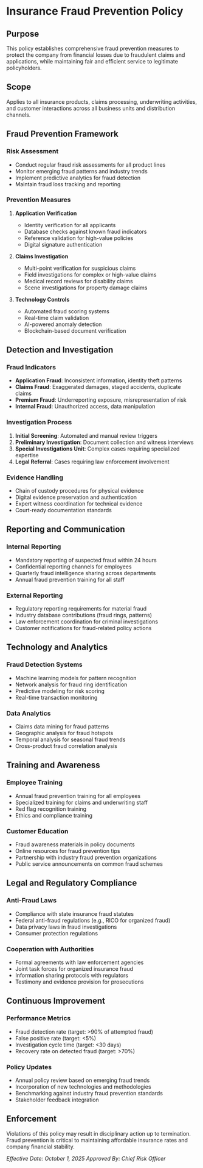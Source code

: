 # Insurance Fraud Prevention Policy

## Purpose
This policy establishes comprehensive fraud prevention measures to protect the company from financial losses due to fraudulent claims and applications, while maintaining fair and efficient service to legitimate policyholders.

## Scope
Applies to all insurance products, claims processing, underwriting activities, and customer interactions across all business units and distribution channels.

## Fraud Prevention Framework

### Risk Assessment
- Conduct regular fraud risk assessments for all product lines
- Monitor emerging fraud patterns and industry trends
- Implement predictive analytics for fraud detection
- Maintain fraud loss tracking and reporting

### Prevention Measures
1. **Application Verification**
   - Identity verification for all applicants
   - Database checks against known fraud indicators
   - Reference validation for high-value policies
   - Digital signature authentication

2. **Claims Investigation**
   - Multi-point verification for suspicious claims
   - Field investigations for complex or high-value claims
   - Medical record reviews for disability claims
   - Scene investigations for property damage claims

3. **Technology Controls**
   - Automated fraud scoring systems
   - Real-time claim validation
   - AI-powered anomaly detection
   - Blockchain-based document verification

## Detection and Investigation

### Fraud Indicators
- **Application Fraud**: Inconsistent information, identity theft patterns
- **Claims Fraud**: Exaggerated damages, staged accidents, duplicate claims
- **Premium Fraud**: Underreporting exposure, misrepresentation of risk
- **Internal Fraud**: Unauthorized access, data manipulation

### Investigation Process
1. **Initial Screening**: Automated and manual review triggers
2. **Preliminary Investigation**: Document collection and witness interviews
3. **Special Investigations Unit**: Complex cases requiring specialized expertise
4. **Legal Referral**: Cases requiring law enforcement involvement

### Evidence Handling
- Chain of custody procedures for physical evidence
- Digital evidence preservation and authentication
- Expert witness coordination for technical evidence
- Court-ready documentation standards

## Reporting and Communication

### Internal Reporting
- Mandatory reporting of suspected fraud within 24 hours
- Confidential reporting channels for employees
- Quarterly fraud intelligence sharing across departments
- Annual fraud prevention training for all staff

### External Reporting
- Regulatory reporting requirements for material fraud
- Industry database contributions (fraud rings, patterns)
- Law enforcement coordination for criminal investigations
- Customer notifications for fraud-related policy actions

## Technology and Analytics

### Fraud Detection Systems
- Machine learning models for pattern recognition
- Network analysis for fraud ring identification
- Predictive modeling for risk scoring
- Real-time transaction monitoring

### Data Analytics
- Claims data mining for fraud patterns
- Geographic analysis for fraud hotspots
- Temporal analysis for seasonal fraud trends
- Cross-product fraud correlation analysis

## Training and Awareness

### Employee Training
- Annual fraud prevention training for all employees
- Specialized training for claims and underwriting staff
- Red flag recognition training
- Ethics and compliance training

### Customer Education
- Fraud awareness materials in policy documents
- Online resources for fraud prevention tips
- Partnership with industry fraud prevention organizations
- Public service announcements on common fraud schemes

## Legal and Regulatory Compliance

### Anti-Fraud Laws
- Compliance with state insurance fraud statutes
- Federal anti-fraud regulations (e.g., RICO for organized fraud)
- Data privacy laws in fraud investigations
- Consumer protection regulations

### Cooperation with Authorities
- Formal agreements with law enforcement agencies
- Joint task forces for organized insurance fraud
- Information sharing protocols with regulators
- Testimony and evidence provision for prosecutions

## Continuous Improvement

### Performance Metrics
- Fraud detection rate (target: >90% of attempted fraud)
- False positive rate (target: <5%)
- Investigation cycle time (target: <30 days)
- Recovery rate on detected fraud (target: >70%)

### Policy Updates
- Annual policy review based on emerging fraud trends
- Incorporation of new technologies and methodologies
- Benchmarking against industry fraud prevention standards
- Stakeholder feedback integration

## Enforcement
Violations of this policy may result in disciplinary action up to termination. Fraud prevention is critical to maintaining affordable insurance rates and company financial stability.

*Effective Date: October 1, 2025*
*Approved By: Chief Risk Officer*
